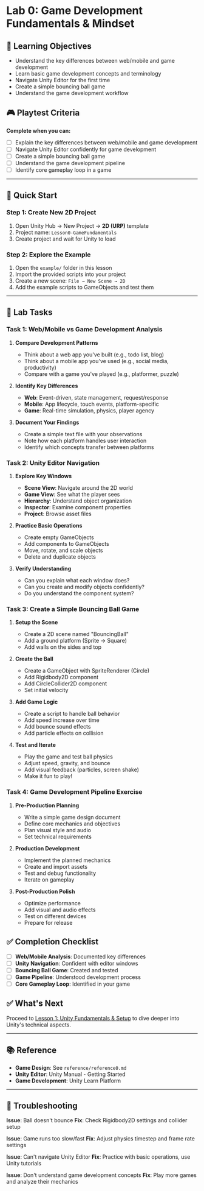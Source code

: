 # Lab 0: Game Development Fundamentals & Mindset

## 🎯 Learning Objectives

- Understand the key differences between web/mobile and game development
- Learn basic game development concepts and terminology
- Navigate Unity Editor for the first time
- Create a simple bouncing ball game
- Understand the game development workflow

## 🎮 Playtest Criteria

**Complete when you can:**
- [ ] Explain the key differences between web/mobile and game development
- [ ] Navigate Unity Editor confidently for game development
- [ ] Create a simple bouncing ball game
- [ ] Understand the game development pipeline
- [ ] Identify core gameplay loop in a game

---

## 🚀 Quick Start

### Step 1: Create New 2D Project
1. Open Unity Hub → New Project → **2D (URP)** template
2. Project name: `Lesson0-GameFundamentals`
3. Create project and wait for Unity to load

### Step 2: Explore the Example
1. Open the `example/` folder in this lesson
2. Import the provided scripts into your project
3. Create a new scene: `File → New Scene → 2D`
4. Add the example scripts to GameObjects and test them

---

## 🎯 Lab Tasks

### Task 1: Web/Mobile vs Game Development Analysis

1. **Compare Development Patterns**
   - Think about a web app you've built (e.g., todo list, blog)
   - Think about a mobile app you've used (e.g., social media, productivity)
   - Compare with a game you've played (e.g., platformer, puzzle)

2. **Identify Key Differences**
   - **Web**: Event-driven, state management, request/response
   - **Mobile**: App lifecycle, touch events, platform-specific
   - **Game**: Real-time simulation, physics, player agency

3. **Document Your Findings**
   - Create a simple text file with your observations
   - Note how each platform handles user interaction
   - Identify which concepts transfer between platforms

### Task 2: Unity Editor Navigation

1. **Explore Key Windows**
   - **Scene View**: Navigate around the 2D world
   - **Game View**: See what the player sees
   - **Hierarchy**: Understand object organization
   - **Inspector**: Examine component properties
   - **Project**: Browse asset files

2. **Practice Basic Operations**
   - Create empty GameObjects
   - Add components to GameObjects
   - Move, rotate, and scale objects
   - Delete and duplicate objects

3. **Verify Understanding**
   - Can you explain what each window does?
   - Can you create and modify objects confidently?
   - Do you understand the component system?

### Task 3: Create a Simple Bouncing Ball Game

1. **Setup the Scene**
   - Create a 2D scene named "BouncingBall"
   - Add a ground platform (Sprite → Square)
   - Add walls on the sides and top

2. **Create the Ball**
   - Create a GameObject with SpriteRenderer (Circle)
   - Add Rigidbody2D component
   - Add CircleCollider2D component
   - Set initial velocity

3. **Add Game Logic**
   - Create a script to handle ball behavior
   - Add speed increase over time
   - Add bounce sound effects
   - Add particle effects on collision

4. **Test and Iterate**
   - Play the game and test ball physics
   - Adjust speed, gravity, and bounce
   - Add visual feedback (particles, screen shake)
   - Make it fun to play!

### Task 4: Game Development Pipeline Exercise

1. **Pre-Production Planning**
   - Write a simple game design document
   - Define core mechanics and objectives
   - Plan visual style and audio
   - Set technical requirements

2. **Production Development**
   - Implement the planned mechanics
   - Create and import assets
   - Test and debug functionality
   - Iterate on gameplay

3. **Post-Production Polish**
   - Optimize performance
   - Add visual and audio effects
   - Test on different devices
   - Prepare for release

## ✅ Completion Checklist

- [ ] **Web/Mobile Analysis**: Documented key differences
- [ ] **Unity Navigation**: Confident with editor windows
- [ ] **Bouncing Ball Game**: Created and tested
- [ ] **Game Pipeline**: Understood development process
- [ ] **Core Gameplay Loop**: Identified in your game

## ✅ What's Next

Proceed to [Lesson 1: Unity Fundamentals & Setup](../lesson1-unity-basics/) to dive deeper into Unity's technical aspects.

---

## 📚 Reference

- **Game Design**: See `reference/reference0.md`
- **Unity Editor**: Unity Manual - Getting Started
- **Game Development**: Unity Learn Platform

---

## 🔧 Troubleshooting

**Issue**: Ball doesn't bounce
**Fix**: Check Rigidbody2D settings and collider setup

**Issue**: Game runs too slow/fast
**Fix**: Adjust physics timestep and frame rate settings

**Issue**: Can't navigate Unity Editor
**Fix**: Practice with basic operations, use Unity tutorials

**Issue**: Don't understand game development concepts
**Fix**: Play more games and analyze their mechanics
